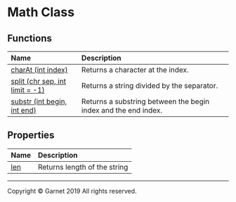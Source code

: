 # Math Class

## Functions

|Name|Description|
|:-|:-|
|[charAt (int index)](https://github.com/Garnet3106/chestnut/blob/develop/docs/en/releases/ches0/library/System/String/charAt(int).md)|Returns a character at the index.|
|[split (chr sep, int limit = -1)](https://github.com/Garnet3106/chestnut/blob/develop/docs/en/releases/ches0/library/System/String/split(chr,int).md)|Returns a string divided by the separator.|
|[substr (int begin, int end)](https://github.com/Garnet3106/chestnut/blob/develop/docs/en/releases/ches0/library/System/String/substr(int,int).md)|Returns a substring between the begin index and the end index.|

## Properties

|Name|Description|
|:-|:-|
|[len](https://github.com/Garnet3106/chestnut/blob/develop/docs/en/releases/ches0/library/System/String/len.md)|Returns length of the string|

---

Copyright © Garnet 2019 All rights reserved.
